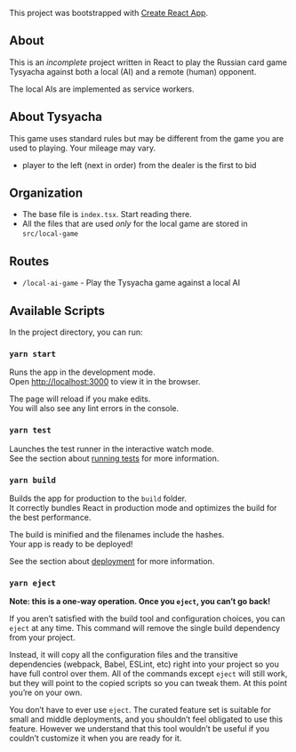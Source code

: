 This project was bootstrapped with [Create React App](https://github.com/facebook/create-react-app).

## About

This is an *incomplete* project written in React to play the Russian card game Tysyacha against both a local (AI) and a remote (human) opponent.

The local AIs are implemented as service workers.

## About Tysyacha

This game uses standard rules but may be different from the game you are used to playing. Your mileage may vary.

- player to the left (next in order) from the dealer is the first to bid

## Organization

- The base file is `index.tsx`. Start reading there.
- All the files that are used *only* for the local game are stored in `src/local-game`

## Routes

- `/local-ai-game` - Play the Tysyacha game against a local AI

## Available Scripts

In the project directory, you can run:

### `yarn start`

Runs the app in the development mode.<br />
Open [http://localhost:3000](http://localhost:3000) to view it in the browser.

The page will reload if you make edits.<br />
You will also see any lint errors in the console.

### `yarn test`

Launches the test runner in the interactive watch mode.<br />
See the section about [running tests](https://facebook.github.io/create-react-app/docs/running-tests) for more information.

### `yarn build`

Builds the app for production to the `build` folder.<br />
It correctly bundles React in production mode and optimizes the build for the best performance.

The build is minified and the filenames include the hashes.<br />
Your app is ready to be deployed!

See the section about [deployment](https://facebook.github.io/create-react-app/docs/deployment) for more information.

### `yarn eject`

**Note: this is a one-way operation. Once you `eject`, you can’t go back!**

If you aren’t satisfied with the build tool and configuration choices, you can `eject` at any time. This command will remove the single build dependency from your project.

Instead, it will copy all the configuration files and the transitive dependencies (webpack, Babel, ESLint, etc) right into your project so you have full control over them. All of the commands except `eject` will still work, but they will point to the copied scripts so you can tweak them. At this point you’re on your own.

You don’t have to ever use `eject`. The curated feature set is suitable for small and middle deployments, and you shouldn’t feel obligated to use this feature. However we understand that this tool wouldn’t be useful if you couldn’t customize it when you are ready for it.

